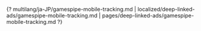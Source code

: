 {? multilang/ja-JP/gamespipe-mobile-tracking.md | localized/deep-linked-ads/gamespipe-mobile-tracking.md | pages/deep-linked-ads/gamespipe-mobile-tracking.md ?}
